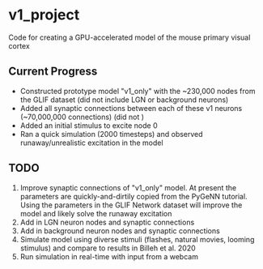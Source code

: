 # v1_project
Code for creating a GPU-accelerated model of the mouse primary visual cortex

## Current Progress
- Constructed prototype model "v1_only" with the ~230,000 nodes from the GLIF dataset (did not include LGN or background neurons)
- Added all synaptic connections between each of these v1 neurons (~70,000,000 connections) (did not )
- Added an initial stimulus to excite node 0
- Ran a quick simulation (2000 timesteps) and observed runaway/unrealistic excitation in the model 



## TODO
1. Improve synaptic connections of "v1_only" model. At present the parameters are quickly-and-dirtily copied from the PyGeNN tutorial. Using the parameters in the GLIF Network dataset will improve the model and likely solve the runaway excitation
2. Add in LGN neuron nodes and synaptic connections
3. Add in background neuron nodes and synaptic connections 
4. Simulate model using diverse stimuli (flashes, natural movies, looming stimulus) and compare to results in Billeh et al. 2020 
5. Run simulation in real-time with input from a webcam